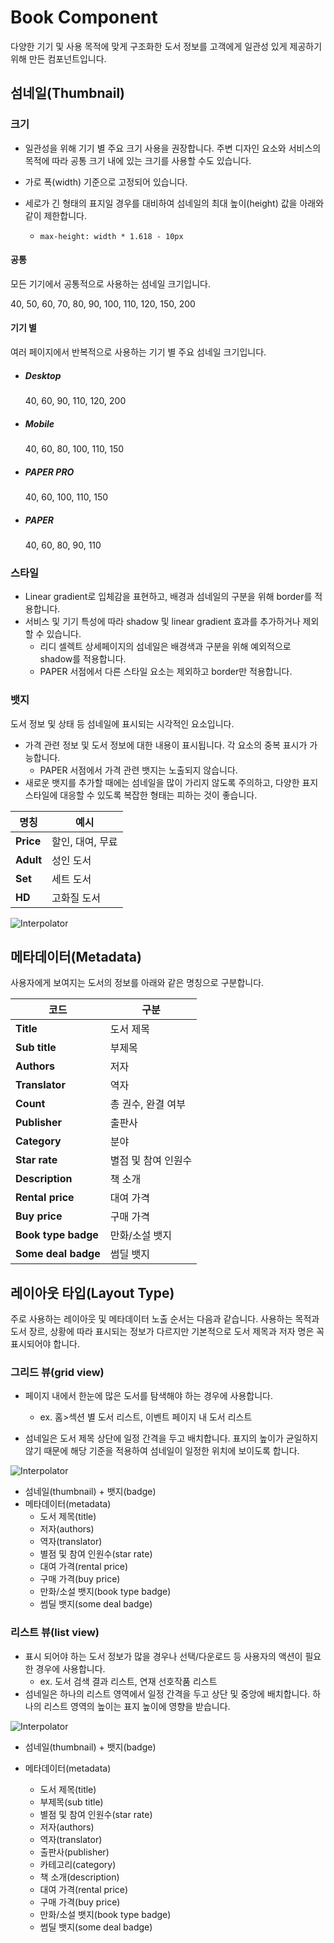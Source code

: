 # Book Component

다양한 기기 및 사용 목적에 맞게 구조화한 도서 정보를 고객에게 일관성 있게 제공하기 위해 만든 컴포넌트입니다.

## 섬네일(Thumbnail)

### 크기 

- 일관성을 위해 기기 별 주요 크기 사용을 권장합니다. 주변 디자인 요소와 서비스의 목적에 따라 공통 크기 내에 있는 크기를 사용할 수도 있습니다. 
- 가로 폭(width) 기준으로 고정되어 있습니다.

- 세로가 긴 형태의 표지일 경우를 대비하여 섬네일의 최대 높이(height) 값을 아래와 같이 제한합니다.
  - `max-height: width * 1.618 - 10px`

#### 공통

모든 기기에서 공통적으로 사용하는 섬네일 크기입니다.

40, 50, 60, 70, 80, 90, 100, 110, 120, 150, 200

#### 기기 별

여러 페이지에서 반복적으로 사용하는 기기 별 주요 섬네일 크기입니다. 

- ##### Desktop

  40, 60, 90, 110, 120, 200

- ##### Mobile

  40, 60, 80, 100, 110, 150

- ##### PAPER PRO

  40, 60, 100, 110, 150

- ##### PAPER

  40, 60, 80, 90, 110

### 스타일

- Linear gradient로 입체감을 표현하고, 배경과 섬네일의 구분을 위해 border를 적용합니다. 
- 서비스 및 기기 특성에 따라 shadow 및 linear gradient 효과를 추가하거나 제외할 수 있습니다.
  - 리디 셀렉트 상세페이지의 섬네일은 배경색과 구분을 위해 예외적으로 shadow를 적용합니다.
  - PAPER 서점에서 다른 스타일 요소는 제외하고 border만 적용합니다.

### 뱃지

도서 정보 및 상태 등 섬네일에 표시되는 시각적인 요소입니다. 

- 가격 관련 정보 및 도서 정보에 대한 내용이 표시됩니다. 각 요소의 중복 표시가 가능합니다. 
  - PAPER 서점에서 가격 관련 뱃지는 노출되지 않습니다. 
- 새로운 뱃지를 추가할 때에는 섬네일을 많이 가리지 않도록 주의하고, 다양한 표지 스타일에 대응할 수 있도록 복잡한 형태는 피하는 것이 좋습니다.

| 명칭      | 예시             |
| --------- | ---------------- |
| **Price** | 할인, 대여, 무료 |
| **Adult** | 성인 도서        |
| **Set**   | 세트 도서        |
| **HD**    | 고화질 도서      |

![Interpolator](/web/img/bookmacro_badge1.png)

## 메타데이터(Metadata)

사용자에게 보여지는 도서의 정보를 아래와 같은 명칭으로 구분합니다.

| 코드                | 구분                |
| ------------------- | ------------------- |
| **Title**           | 도서 제목           |
| **Sub title**       | 부제목              |
| **Authors**         | 저자                |
| **Translator**      | 역자                |
| **Count**           | 총 권수, 완결 여부  |
| **Publisher**       | 출판사              |
| **Category**        | 분야                |
| **Star rate**       | 별점 및 참여 인원수 |
| **Description**     | 책 소개             |
| **Rental price**    | 대여 가격           |
| **Buy price**       | 구매 가격           |
| **Book type badge** | 만화/소설 뱃지      |
| **Some deal badge** | 썸딜 뱃지           |

## 레이아웃 타입(Layout Type)

주로 사용하는 레이아웃 및 메타데이터 노출 순서는 다음과 같습니다.
사용하는 목적과 도서 장르, 상황에 따라 표시되는 정보가 다르지만 기본적으로 도서 제목과 저자 명은 꼭 표시되어야 합니다.

### 그리드 뷰(grid view)

- 페이지 내에서 한눈에 많은 도서를 탐색해야 하는 경우에 사용합니다. 

  - ex. 홈>섹션 별 도서 리스트, 이벤트 페이지 내 도서 리스트
- 섬네일은 도서 제목 상단에 일정 간격을 두고 배치합니다. 표지의 높이가 균일하지 않기 때문에 해당 기준을 적용하여 섬네일이 일정한 위치에 보이도록 합니다.

![Interpolator](/web/img/bookmacro_portrait.png)


- 섬네일(thumbnail) + 뱃지(badge)
- 메타데이터(metadata)
  - 도서 제목(title)
  - 저자(authors)
  - 역자(translator)
  - 별점 및 참여 인원수(star rate)
  - 대여 가격(rental price)
  - 구매 가격(buy price)
  - 만화/소설 뱃지(book type badge)
  - 썸딜 뱃지(some deal badge)

### 리스트 뷰(list view)

- 표시 되어야 하는 도서 정보가 많을 경우나 선택/다운로드 등 사용자의 액션이 필요한 경우에 사용합니다.
  - ex. 도서 검색 결과 리스트, 연재 선호작품 리스트
- 섬네일은 하나의 리스트 영역에서 일정 간격을 두고 상단 및 중앙에 배치합니다. 하나의 리스트 영역의 높이는 표지 높이에 영향을 받습니다.

![Interpolator](/web/img/bookmacro_landscape_meta.png)

- 섬네일(thumbnail) + 뱃지(badge)

- 메타데이터(metadata)

  - 도서 제목(title)
  - 부제목(sub title)
  - 별점 및 참여 인원수(star rate)
  - 저자(authors)
  - 역자(translator)
  - 출판사(publisher)
  - 카테고리(category)
  - 책 소개(description)
  - 대여 가격(rental price)
  - 구매 가격(buy price)
  - 만화/소설 뱃지(book type badge)
  - 썸딜 뱃지(some deal badge)
